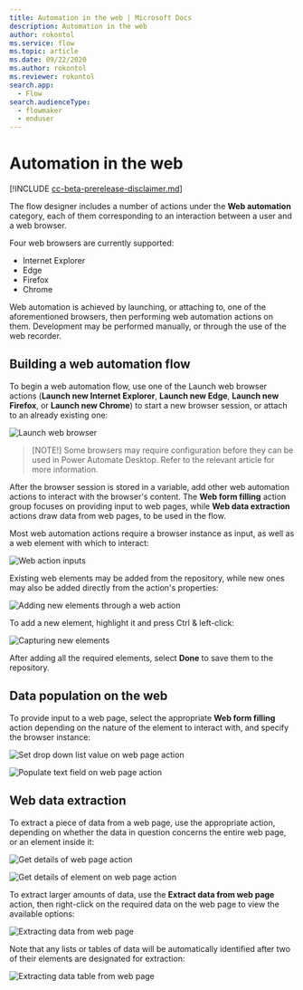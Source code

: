 ```yaml
---
title: Automation in the web | Microsoft Docs
description: Automation in the web
author: rokontol
ms.service: flow
ms.topic: article
ms.date: 09/22/2020
ms.author: rokontol
ms.reviewer: rokontol
search.app: 
  - Flow
search.audienceType: 
  - flowmaker
  - enduser
---
```


# Automation in the web

[!INCLUDE [cc-beta-prerelease-disclaimer.md](../../includes/cc-beta-prerelease-disclaimer.md)]

The flow designer includes a number of actions under the **Web automation** category, each of them corresponding to an interaction between a user and a web browser.

Four web browsers are currently supported:

* Internet Explorer
* Edge
* Firefox
* Chrome

Web automation is achieved by launching, or attaching to, one of the aforementioned browsers, then performing web automation actions on them. Development may be performed manually, or through the use of the web recorder.

## Building a web automation flow

To begin a web automation flow, use one of the Launch web browser actions (**Launch new Internet Explorer**, **Launch new Edge**, **Launch new Firefox**, or **Launch new Chrome**) to start a new browser session, or attach to an already existing one:

![Launch web browser](.\media\web-automation\launch-web-browser-action.png)

> [NOTE!]
> Some browsers may require configuration before they can be used in Power Automate Desktop. Refer to the relevant article for more information.

After the browser session is stored in a variable, add other web automation actions to interact with the browser's content. The **Web form filling** action group focuses on providing input to web pages, while **Web data extraction** actions draw data from web pages, to be used in the flow.

Most web automation actions require a browser instance as input, as well as a web element with which to interact:

![Web action inputs](.\media\web-automation\web-action-inputs.png)

Existing web elements may be added from the repository, while new ones may also be added directly from the action's properties:

![Adding new elements through a web action](.\media\web-automation\adding-new-elements-through-a-web-action.png)

To add a new element, highlight it and press Ctrl & left-click:

![Capturing new elements](.\media\web-automation\capturing-new-elements.png)

After adding all the required elements, select **Done** to save them to the repository.

## Data population on the web

To provide input to a web page, select the appropriate **Web form filling** action depending on the nature of the element to interact with, and specify the browser instance:

![Set drop down list value on web page action](.\media\web-automation\set-drop-down-list-value-on-web-page-action.png)

![Populate text field on web page action](.\media\web-automation\populate-text-field-on-web-page-action.png)

## Web data extraction

To extract a piece of data from a web page, use the appropriate action, depending on whether the data in question concerns the entire web page, or an element inside it:

![Get details of web page action](.\media\web-automation\get-details-of-web-page-action.png)

![Get details of element on web page action](.\media\web-automation\get-details-of-element-on-web-page-action.png)

To extract larger amounts of data, use the **Extract data from web page** action, then right-click on the required data on the web page to view the available options:

![Extracting data from web page](.\media\web-automation\extracting-data-from-web-page.png)

 Note that any lists or tables of data will be automatically identified after two of their elements are designated for extraction:

![Extracting data table from web page](.\media\web-automation\extracting-data-table-from-web-page.png)